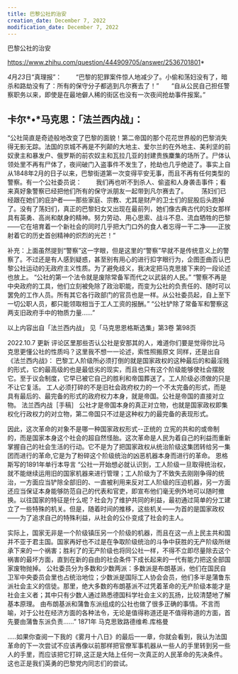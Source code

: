 ```yaml
---
title: 巴黎公社的治安
creation_date: December 7, 2022
modification_date: December 7, 2022
---
```



巴黎公社的治安

https://www.zhihu.com/question/444909705/answer/2536701801*

*4*月*23*日“真理报”：
　　“巴黎的犯罪案件惊人地减少了。小偷和荡妇没有了，暗杀和路劫没有了：所有的保守分子都逃到凡尔赛去了！”　　“自从公民自己担任警察职务以来，即使是在最地僻人稀的街区也没有一次夜间抢劫事件报案。”
## 卡尔*•*马克思：「法兰西内战」：
“公社简直是奇迹般地改变了巴黎的面貌！第二帝国的那个花花世界般的巴黎消失得无影无踪。法国的京城不再是不列颠的大地主、爱尔兰的在外地主、美利坚的前奴隶主和暴发户、俄罗斯的前农奴主和瓦拉几亚的封建贵族麇集的场所了。尸体认领处里不再有尸体了，夜间破门入盗事件不发生了，抢劫也几乎绝迹了。事实上自从1848年2月的日子以来，巴黎街道第一次变得平安无事，而且不再有任何类型的警察。有一个公社委员说：
　　我们再也听不到杀人、偷盗和人身袭击事件；看来真好象警察已经把他们所有的保守派朋友一起带到凡尔赛去了。
　　荡妇们已经跟在她们的庇护者——那些家庭、宗教、尤其是财产的卫士们的屁股后头跑掉了。没有了荡妇们，真正的巴黎妇女又出现在最前列，她们像古典古代的妇女那样具有英勇、高尚和献身的精神。努力劳动、用心思索、战斗不息、流血牺牲的巴黎——它在培育着一个新社会的同时几乎把大门口外的食人者忘得一干二净——正放射着它的历史首创精神的炽烈的光芒！”

补充：上面虽然提到“警察”这一字眼，但是这里的“警察”早就不是传统意义上的警察了。不过还是有人感到疑惑，甚至别有用心的进行扣字眼行为，企图歪曲否认巴黎公社运动的无政府主义性质。为了避免歧义，我决定把马克思接下来的一段论述也放上。
“公社的第一个法令就是废除常备军而代之以武装的人民。”
“警察不再是中央政府的工具，他们立刻被免除了政治职能，而变为公社的负责任的、随时可以罢免的工作人员。所有其它各行政部门的官员也是一样。从公社委员起，自上至下一切公职人员，都只能领取相当于工人工资的报酬。”
“公社铲除了常备军和警察这两支旧政府手中的物质力量......”

以上内容出自「法兰西内战」
见「马克思恩格斯选集」第3卷 第98页

2022.10.7
更新
评论区里那些否认公社是安那其的人，难道你们要是觉得你比马克思更懂公社的性质吗？这里我不想一一论述，索性照搬原文
同样，还是出自《法兰西内战》：
巴黎工人阶级所必须打倒的就是国家政权的这种最后的和最淫贱的形式，它的最高级的也是最低劣的现实，而且也只有这个阶级能够使社会摆脱它。至于议会制度，它早已被它自己的胜利和帝国葬送了。工人阶级必须做的只是不让它复活。
工人必须打碎的不是旧社会政府权力的一个不太完备的形式，而是具有最后的、最完备的形式的政府权力本身，就是帝国。公社是帝国的直接对立物。
法兰西内战［手稿］
公社才是帝国本身的真正对立物，也就是国家政权即集权化行政权力的对立物，第二帝国只不过是这种权力的最完备的表现形式。

因此，这次革命的对象不是哪一种国家政权形式--正统的 立宪的共和的或帝制的，而是国家本身这个社会的超自然怪胎。这次革命是人民为着自己的利益而重新掌握自己的社会生活的行动。它不是为了把国家政权从统治阶级这集团转给另一集团而进行的革命,它是为了粉碎这个阶级统治的凶恶机器本身而进行的革命。
恩格斯写的1891年单行本导言
“公社一开始想必就认识到，工人阶级一旦取得统治权，就不能继续运用旧的国家机器来进行管理；工人阶级为了不致失去刚刚争得的统治，一方面应当铲除全部旧的、一直被利用来反对工人阶级的压迫机器，另一方面还应当保证本身能够防范自己的代表和官吏，即宣布他们毫无例外地可以随时撤换。以往国家的特征是什么呢？社会为了维护共同的利益，最初通过简单的分工建立了一些特殊的机关。但是，随着时间的推移，这些机关——为首的是国家政权——为了追求自己的特殊利益，从社会的公仆变成了社会的主人。

实际上，国家无非是一个阶级镇压另一个阶级的机器，而且在这一点上民主共和国并不亚于君主国。国家再好也不过是在争取阶级统治的斗争中获胜的无产阶级所继承下来的一个祸害；胜利了的无产阶级也将同公社一样，不得不立即尽量除去这个祸害的最坏方面，直到在新的自由的社会条件下成长起来的一代有能力把这全部国家废物抛掉。
公社委员分为多数和少数两派：多数派是布朗基派，他们在国民自卫军中央委员会里也占统治地位；少数派是国际工人协会会员，他们多半是蒲鲁东派社会主义的信徒。那里，绝大多数的布朗基派不过凭着革命的无产阶级本能才是社会主义者；其中只有少数人通过熟悉德国科学社会主义的瓦扬，比较清楚地了解基本原理。
由布朗基派和蒲鲁东派组成的公社也做了很多正确的事情。不言而喻，对于公社在经济方面的各种法令，无论是值得称道还是不值得称道的方面，首先要由蒲鲁东派负责......”
1871年 马克思致路德维希.库格曼

.....如果你查阅一下我的《雾月十八日》的最后一一章，你就会看到，我认为法国革命的下一次尝试不应该再像以前那样把官僚军事机器从一些人的手里转到另一些人的手里，而应该把它打碎,这正是大陆上任何一次真正的人民革命的先决条件。这也正是我们英勇的巴黎党内同志们的尝试。
